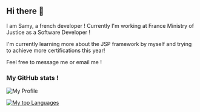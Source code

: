 ## Hi there 👋

I am Samy, a french developer !
Currently I'm working at France Ministry of Justice as a Software Developer !

I'm currently learning more about the JSP framework by myself and trying to achieve more certifications this year!

Feel free to message me or email me !

### My GitHub stats !

![My Profile](https://github-readme-stats.vercel.app/api?username=mysathedev&count_private=true&show_icons=true&theme=onedark&include_all_commits=true)

[![My top Languages](https://github-readme-stats.vercel.app/api/top-langs/?username=mysathedev&layout=compact&theme=onedark&count_private=true&show_icons=true)](https://github.com/anuraghazra/github-readme-stats)

<!--
**MysaTheDev/mysathedev** is a ✨ _special_ ✨ repository because its `README.md` (this file) appears on your GitHub profile.

Here are some ideas to get you started:

- 🔭 I’m currently working on ...
- 🌱 I’m currently learning ...
- 👯 I’m looking to collaborate on ...
- 🤔 I’m looking for help with ...
- 💬 Ask me about ...
- 📫 How to reach me: ...
- 😄 Pronouns: ...
- ⚡ Fun fact: ...
-->
